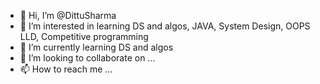 - 👋 Hi, I’m @DittuSharma
- 👀 I’m interested in learning DS and algos, JAVA, System Design, OOPS LLD, Competitive programming
- 🌱 I’m currently learning DS and algos
- 💞️ I’m looking to collaborate on ...
- 📫 How to reach me ...

<!---
DittuSharma/DittuSharma is a ✨ special ✨ repository because its `README.md` (this file) appears on your GitHub profile.
You can click the Preview link to take a look at your changes.
--->
